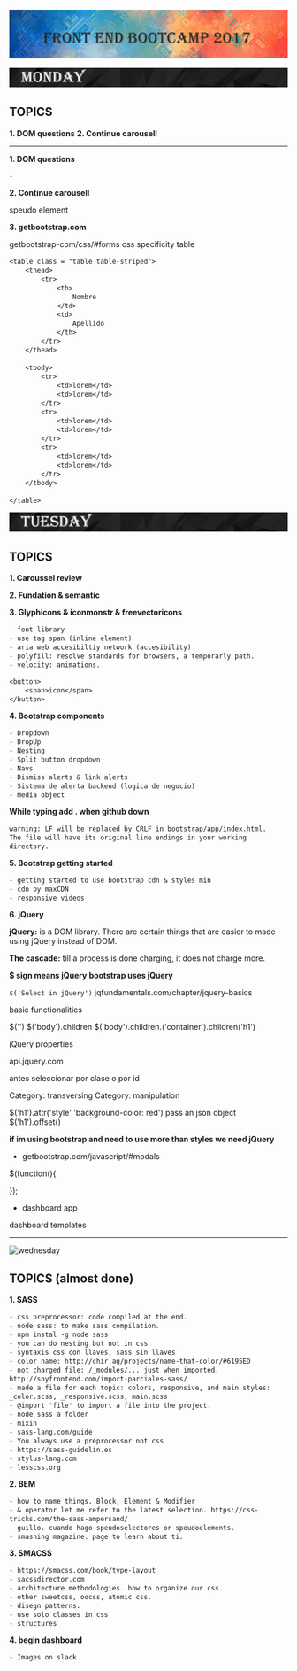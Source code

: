 ![bootcamp](/images/bootcamp_header.png)

![day](/images/monday.png)

## TOPICS

**1. DOM questions**
**2. Continue carousell**
___

**1. DOM questions**

    -

**2. Continue carousell**

speudo element

**3. getbootstrap.com**

getbootstrap-com/css/#forms
css specificity table

```
<table class = "table table-striped">
    <thead>
        <tr>
            <th>
                Nombre
            </td>
            <td>
                Apellido
            </th>
        </tr>
    </thead>
    
    <tbody>
        <tr>
            <td>lorem</td>
            <td>lorem</td>
        </tr>
        <tr>
            <td>lorem</td>
            <td>lorem</td>
        </tr>
        <tr>
            <td>lorem</td>
            <td>lorem</td>
        </tr>
    </tbody>

</table>
```

![tuesday](/images/tuesday.png)

## TOPICS

**1. Caroussel review**

**2. Fundation & semantic**

**3. Glyphicons & iconmonstr & freevectoricons**

    - font library
    - use tag span (inline element)
    - aria web accesibiltiy network (accesibility)
    - polyfill: resolve standards for browsers, a temporarly path.
    - velocity: animations.
    

```
<button>
    <span>icon</span>
</button>
```
   
**4. Bootstrap components**

    - Dropdown
    - DropUp
    - Nesting
    - Split button dropdown
    - Navs
    - Dismiss alerts & link alerts
    - Sistema de alerta backend (logica de negocio)
    - Media object

**While typing add . when github down**
```
warning: LF will be replaced by CRLF in bootstrap/app/index.html.
The file will have its original line endings in your working directory.
```

**5. Bootstrap getting started**

    - getting started to use bootstrap cdn & styles min
    - cdn by maxCDN
    - responsive videos

**6. jQuery**

**jQuery:** is a DOM library. There are certain things that are easier to made using jQuery instead of DOM.

**The cascade:** till a process is done charging, it does not charge more.

**$ sign means jQuery**
**bootstrap uses jQuery**

`$('Select in jQuery')`
jqfundamentals.com/chapter/jquery-basics

basic functionalities

$('')
$('body').children
$('body').children.('container').children('h1')

jQuery properties

api.jquery.com

antes seleccionar por clase o por id

Category: transversing
Category: manipulation

$('h1').attr('style' 'background-color: red')
pass an json object
$('h1').offset()

**if im using bootstrap and need to use more than styles we need jQuery**

- getbootstrap.com/javascript/#modals

$(function(){

});

- dashboard app

dashboard templates

___

![wednesday](/images/wednesday.jpg)

## TOPICS (almost done)

**1. SASS**
    
    - css preprocessor: code compiled at the end.
    - node sass: to make sass compilation.
    - npm instal -g node sass
    - you can do nesting but not in css
    - syntaxis css con llaves, sass sin llaves
    - color name: http://chir.ag/projects/name-that-color/#6195ED
    - not charged file: /_modules/... just when imported. http://soyfrontend.com/import-parciales-sass/
    - made a file for each topic: colors, responsive, and main styles: _color.scss, _responsive.scss, main.scss
    - @import 'file' to import a file into the project.
    - node sass a folder
    - mixin
    - sass-lang.com/guide
    - You always use a preprocessor not css
    - https://sass-guidelin.es
    - stylus-lang.com
    - lesscss.org


**2. BEM**

    - how to name things. Block, Element & Modifier
    - & operator let me refer to the latest selection. https://css-tricks.com/the-sass-ampersand/
    - guillo. cuando hago speudoselectores or speudoelements.
    - smashing magazine. page to learn about ti.
    
**3. SMACSS**

    - https://smacss.com/book/type-layout
    - sacssdirector.com
    - architecture methodologies. how to organize our css.
    - other sweetcss, oocss, atomic css.
    - disegn patterns.
    - use solo classes in css   
    - structures
    
**4. begin dashboard**

    - Images on slack
    














